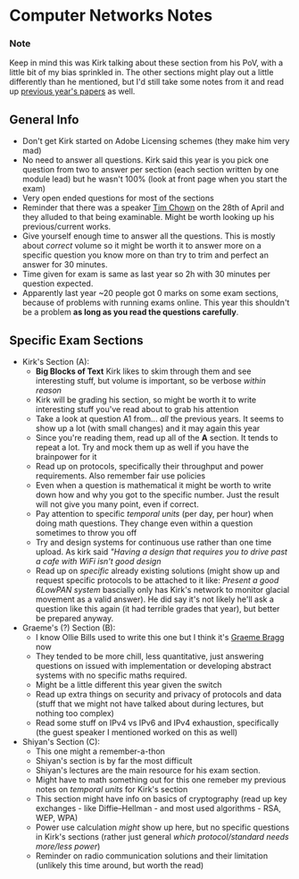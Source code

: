 # Computer Networks Notes

### Note

Keep in mind this was Kirk talking about these section from his PoV, with a little bit of my bias sprinkled in. The other sections might play out a little differently than he mentioned, but I'd still take some notes from it and read up [previous year's papers](https://pastexampapers.soton.ac.uk/) as well.

## General Info
* Don't get Kirk started on Adobe Licensing schemes (they make him very mad)
* No need to answer all questions. Kirk said this year is you pick one question from two to answer per section (each section written by one module lead) but he wasn't 100% (look at front page when you start the exam)
* Very open ended questions for most of the sections
* Reminder that there was a speaker [Tim Chown](https://www.jisc.ac.uk/staff/tim-chown) on the 28th of April and they alluded to that being examinable. Might be worth looking up his previous/current works.
* Give yourself enough time to answer all the questions. This is mostly about *correct* volume so it might be worth it to answer more on a specific question you know more on than try to trim and perfect an answer for 30 minutes. 
* Time given for exam is same as last year so 2h with 30 minutes per question expected.
* Apparently last year ~20 people got 0 marks on some exam sections, because of problems with running exams online. This year this shouldn't be a problem **as long as you read the questions carefully**.
## Specific Exam Sections
* Kirk's Section (A):
  * **Big Blocks of Text** Kirk likes to skim through them and see interesting stuff, but volume is important, so be verbose *within reason*
  * Kirk will be grading his section, so might be worth it to write interesting stuff you've read about to grab his attention
  *  Take a look at question A1 from... *all* the previous years. It seems to show up a lot (with small changes) and it may again this year
  * Since you're reading them, read up all of the **A** section. It tends to repeat a lot. Try and mock them up as well if you have the brainpower for it
  * Read up on protocols, specifically their throughput and power requirements. Also remember fair use policies
  * Even when a question is mathematical it might be worth to write down how and why you got to the specific number. Just the result will not give you many point, even if correct.
  * Pay attention to specific *temporal units* (per day, per hour) when doing math questions. They change even within a question sometimes to throw you off
  * Try and design systems for continuous use rather than one time upload. As kirk said *"Having a design that requires you to drive past a cafe with WiFi isn't good design*
  * Read up on *specific* already existing solutions (might show up and request specific protocols to be attached to it like: *Present a good 6LowPAN system* bascially only has Kirk's network to monitor glacial movement as a valid answer). He did say it's not likely he'll ask a question like this again (it had terrible grades that year), but better be prepared anyway.
* Graeme's (?) Section (B):
  * I know Ollie Bills used to write this one but I think it's [Graeme Bragg](https://www.ecs.soton.ac.uk/people/gmb1m17) now
  * They tended to be more chill, less quantitative, just answering questions on issued with implementation or developing abstract systems with no specific maths required.
  * Might be a little different this year given the switch
  * Read up extra things on security and privacy of protocols and data (stuff that we might not have talked about during lectures, but nothing too complex)
  * Read some stuff on IPv4 vs IPv6 and IPv4 exhaustion, specifically (the guest speaker I mentioned worked on this as well)
* Shiyan's Section (C):
  * This one might a remember-a-thon
  * Shiyan's section is by far the most difficult
  *  Shiyan's lectures are the main resource for his exam section.
  *  Might have to math something out for this one remeber my previous notes on *temporal units* for Kirk's section
  * This section might have info on basics of cryptography (read up key exchanges - like Diffie–Hellman - and most used algorithms - RSA, WEP, WPA)
  * Power use calculation *might* show up here, but no specific questions in Kirk's sections (rather just general *which protocol/standard needs more/less power*)
  * Reminder on radio communication solutions and their limitation (unlikely this time around, but worth the read)






